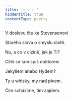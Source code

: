 ```yaml
---
title: '– – – '
hiddenTitle: true
contentType: poetry
---
```


V doslovu čtu ke Stevensonovi

Starého slova o smyslu oběti.

Nu, a co v cizině, jak je Ti?

Cítíš se tam spíš doktorem

Jekyllem anebo Hydem?

Ty u whisky, my nad pivem.

Čím scházíme, tím zajdem.
